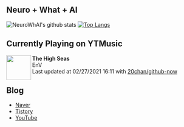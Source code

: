 ## Neuro + What + AI

![NeuroWhAI's github stats](https://github-readme-stats.vercel.app/api?username=neurowhai&count_private=true&show_icons=true)
[![Top Langs](https://github-readme-stats.vercel.app/api/top-langs/?username=neurowhai&layout=compact)](https://github.com/anuraghazra/github-readme-stats)

## Currently Playing on YTMusic

[<img align="left" height="65" src="https://lh3.googleusercontent.com/SCp03oM30v9HVAusKlBccAWGuVqFs9TvWsCotmayJdTLwvvjv80Pn4hj-_t4COQ1hgIzlo0_TVVB7-Dv">](https://music.youtube.com/channel/UCUjVBmmqwsCBAz_7KA7ZdwA)

**The High Seas**  
EnV  
Last updated at 02/27/2021 16:11 with [20chan/github-now](https://github.com/20chan/github-now)

## Blog

- [Naver](http://blog.naver.com/neurowhai)
- [Tistory](http://neurowhai.tistory.com/)
- [YouTube](https://www.youtube.com/channel/UCB_v1xU6laBHOeH6z4L-Mtw)
